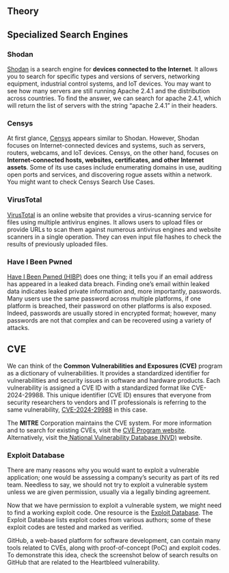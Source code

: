 ## Theory

## Specialized Search Engines

### Shodan

[Shodan](https://www.shodan.io/) is a search engine for **devices connected to the Internet**. It allows you to search for specific types and versions of servers, networking equipment, industrial control systems, and IoT devices. You may want to see how many servers are still running Apache 2.4.1 and the distribution across countries. To find the answer, we can search for apache 2.4.1, which will return the list of servers with the string “apache 2.4.1” in their headers.

### Censys

At first glance, [Censys](https://search.censys.io/) appears similar to Shodan. However, Shodan focuses on Internet-connected devices and systems, such as servers, routers, webcams, and IoT devices. Censys, on the other hand, focuses on **Internet-connected hosts, websites, certificates, and other Internet assets**. Some of its use cases include enumerating domains in use, auditing open ports and services, and discovering rogue assets within a network. You might want to check Censys Search Use Cases.

### VirusTotal

[VirusTotal](https://www.virustotal.com/gui/) is an online website that provides a virus-scanning service for files using multiple antivirus engines. It allows users to upload files or provide URLs to scan them against numerous antivirus engines and website scanners in a single operation. They can even input file hashes to check the results of previously uploaded files. 

### Have I Been Pwned

[Have I Been Pwned (HIBP)](https://haveibeenpwned.com/) does one thing; it tells you if an email address has appeared in a leaked data breach. Finding one’s email within leaked data indicates leaked private information and, more importantly, passwords. Many users use the same password across multiple platforms, if one platform is breached, their password on other platforms is also exposed. Indeed, passwords are usually stored in encrypted format; however, many passwords are not that complex and can be recovered using a variety of attacks.

## CVE

We can think of the **Common Vulnerabilities and Exposures (CVE)** program as a dictionary of vulnerabilities. It provides a standardized identifier for vulnerabilities and security issues in software and hardware products. Each vulnerability is assigned a CVE ID with a standardized format like CVE-2024-29988. This unique identifier (CVE ID) ensures that everyone from security researchers to vendors and IT professionals is referring to the same vulnerability, [CVE-2024-29988](https://nvd.nist.gov/vuln/detail/CVE-2024-29988) in this case.

The **MITRE** Corporation maintains the CVE system. For more information and to search for existing CVEs, visit the [CVE Program website](https://www.cve.org/). Alternatively, visit the[ National Vulnerability Database (NVD)](https://nvd.nist.gov/) website.

### Exploit Database

There are many reasons why you would want to exploit a vulnerable application; one would be assessing a company’s security as part of its red team. Needless to say, we should not try to exploit a vulnerable system unless we are given permission, usually via a legally binding agreement.

Now that we have permission to exploit a vulnerable system, we might need to find a working exploit code. One resource is the [Exploit Database](https://www.exploit-db.com/). The Exploit Database lists exploit codes from various authors; some of these exploit codes are tested and marked as verified.

GitHub, a web-based platform for software development, can contain many tools related to CVEs, along with proof-of-concept (PoC) and exploit codes. To demonstrate this idea, check the screenshot below of search results on GitHub that are related to the Heartbleed vulnerability.

